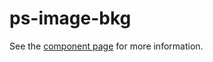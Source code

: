 ps-image-bkg
================

See the [component page](http://westbrook.github.io/ps-polymer/ps-image-bkg/) for more information.
